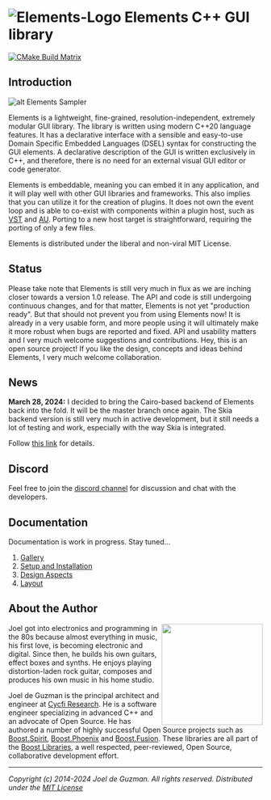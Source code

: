 # ![Elements-Logo](https://cycfi.github.io/assets/img/elements/elements.png) Elements C++ GUI library

[![CMake Build Matrix](https://github.com/cycfi/elements/workflows/Build/badge.svg)](https://github.com/cycfi/elements/actions?query=workflow%3ABuild)


## Introduction

![alt Elements Sampler](https://cycfi.github.io/assets/img/elements/photon_sampler.jpg)

Elements is a lightweight, fine-grained, resolution-independent, extremely modular GUI library. The library is written using modern C++20 language features. It has a declarative interface with a sensible and easy-to-use Domain Specific Embedded Languages (DSEL) syntax for constructing the GUI elements. A declarative description of the GUI is written exclusively in C++, and therefore, there is no need for an external visual GUI editor or code generator.

Elements is embeddable, meaning you can embed it in any application, and it will play well with other GUI libraries and frameworks. This also implies that you can utilize it for the creation of plugins. It does not own the event loop and is able to co-exist with components within a plugin host, such as [VST](https://en.wikipedia.org/wiki/Virtual_Studio_Technology) and [AU](https://en.wikipedia.org/wiki/Audio_Units). Porting to a new host target is straightforward, requiring the porting of only a few files.

Elements is distributed under the liberal and non-viral MIT License.

## Status

Please take note that Elements is still very much in flux as we are inching closer towards a version 1.0 release. The API and code is still undergoing continuous changes, and for that matter, Elements is not yet "production ready". But that should not prevent you from using Elements now! It is already in a very usable form, and more people using it will ultimately make it more robust when bugs are reported and fixed. API and usability matters and I very much welcome suggestions and contributions. Hey, this is an open source project! If you like the design, concepts and ideas behind Elements, I very much welcome collaboration.

## News

**March 28, 2024:**
I decided to bring the Cairo-based backend of Elements back into the fold. It will be the master branch once again. The Skia backend version is still very much in active development, but it still needs a lot of testing and work, especially with the way Skia is integrated.

Follow [this link](news.md) for details.

## Discord

Feel free to join the [discord channel](https://discord.gg/NJkadSx) for discussion and chat with the developers.

## Documentation

Documentation is work in progress. Stay tuned...

1. [Gallery](http://cycfi.github.io/elements/elements/gallery.html)
2. [Setup and Installation](http://cycfi.github.io/elements/elements/setup.html)
3. [Design Aspects](http://cycfi.github.io/elements/elements/aspects.html)
4. [Layout](http://cycfi.github.io/elements/elements/layout.html)

## <a name="jdeguzman"></a>About the Author

<img align="right" src="https://github.com/cycfi/elements/blob/assets/images/joel.jpg?raw=true" width="200">

Joel got into electronics and programming in the 80s because almost
everything in music, his first love, is becoming electronic and digital.
Since then, he builds his own guitars, effect boxes and synths. He enjoys
playing distortion-laden rock guitar, composes and produces his own music in
his home studio.

Joel de Guzman is the principal architect and engineer at [Cycfi
Research](https://www.cycfi.com/). He is a software engineer specializing in
advanced C++ and an advocate of Open Source. He has authored a number of
highly successful Open Source projects such as
[Boost.Spirit](http://tinyurl.com/ydhotlaf),
[Boost.Phoenix](http://tinyurl.com/y6vkeo5t) and
[Boost.Fusion](http://tinyurl.com/ybn5oq9v). These libraries are all part of
the [Boost Libraries](http://tinyurl.com/jubgged), a well respected,
peer-reviewed, Open Source, collaborative development effort.

-------------------------------------------------------------------------------

*Copyright (c) 2014-2024 Joel de Guzman. All rights reserved.*
*Distributed under the [MIT License](https://opensource.org/licenses/MIT)*
